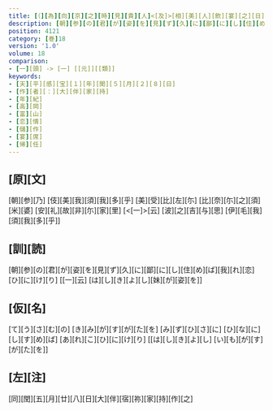 ```yaml
---
title: [（][為][向][京][之][時][見][貴][人]<[及]>[相][美][人][飲][宴][之][日][述][懐][儲][作][歌][二][首][）]
description: [朝][参][の][君][が][姿][を][見][ず][久][に][鄙][に][し][住][め][ば][我][れ][恋][ひ][に][け][り] [[一][云] [は][し][き][よ][し][妹][が][姿][を]]
position: 4121
category: [巻]18
version: '1.0'
volume: 18
comparison:
- [一][頭] -> [一] [[元]][[類]]
keywords:
- [天][平][感][宝][１][年][閏][５][月][２][８][日]
- [作][者][：][大][伴][家][持]
- [年][紀]
- [高][岡]
- [富][山]
- [恋][情]
- [儲][作]
- [宴][席]
- [帰][任]
---
```


## [原][文]

[朝][参][乃] [伎][美][我][須][我][多][乎] [美][受][比][左][尓] [比][奈][尓][之][須][米][婆] [安][礼][故][非][尓][家][里] [<[一]>[云] [波][之][吉][与][思] [伊][毛][我][須][我][多][乎]]

## [訓][読]

[朝][参][の][君][が][姿][を][見][ず][久][に][鄙][に][し][住][め][ば][我][れ][恋][ひ][に][け][り] [[一][云] [は][し][き][よ][し][妹][が][姿][を]]

## [仮][名]

[て][う][さ][む][の] [き][み][が][す][が][た][を] [み][ず][ひ][さ][に] [ひ][な][に][し][す][め][ば] [あ][れ][こ][ひ][に][け][り] [[は][し][き][よ][し] [い][も][が][す][が][た][を]]

## [左][注]

[同][閏][五][月][廿][八][日][大][伴][宿][祢][家][持][作][之]
